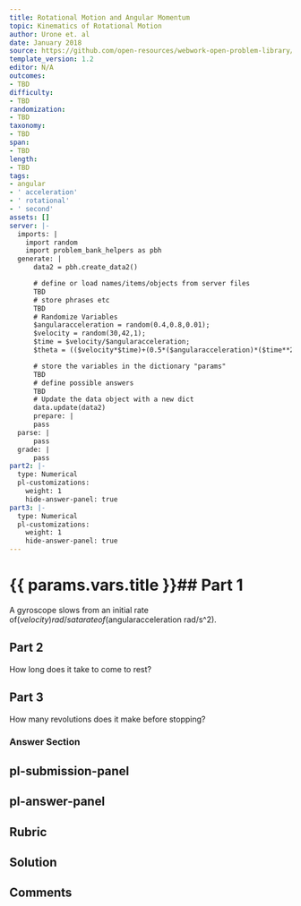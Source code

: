 ```yaml
---
title: Rotational Motion and Angular Momentum
topic: Kinematics of Rotational Motion
author: Urone et. al
date: January 2018
source: https://github.com/open-resources/webwork-open-problem-library/tree/master/Contrib/BrockPhysics/College_Physics_Urone/10.Rotational_Motion_and_Angular_Momentum/10-02.Kinematics_of_Rotational_Motion/NU_U17_10_02_003.pg
template_version: 1.2
editor: N/A
outcomes:
- TBD
difficulty:
- TBD
randomization:
- TBD
taxonomy:
- TBD
span:
- TBD
length:
- TBD
tags:
- angular
- ' acceleration'
- ' rotational'
- ' second'
assets: []
server: |-
  imports: |
    import random
    import problem_bank_helpers as pbh
  generate: |
      data2 = pbh.create_data2()

      # define or load names/items/objects from server files
      TBD
      # store phrases etc
      TBD
      # Randomize Variables
      $angularacceleration = random(0.4,0.8,0.01);
      $velocity = random(30,42,1);
      $time = $velocity/$angularacceleration;
      $theta = (($velocity*$time)+(0.5*($angularacceleration)*($time**2)))*(1/(2*pi));

      # store the variables in the dictionary "params"
      TBD
      # define possible answers
      TBD
      # Update the data object with a new dict
      data.update(data2)
      prepare: |
      pass
  parse: |
      pass
  grade: |
      pass
part2: |-
  type: Numerical
  pl-customizations:
    weight: 1
    hide-answer-panel: true
part3: |-
  type: Numerical
  pl-customizations:
    weight: 1
    hide-answer-panel: true
---
```


# {{ params.vars.title }}## Part 1 
A gyroscope slows from an initial rate of($velocity) rad/s at a rate of ($angularacceleration rad/s^2). 
## Part 2 
How long does it take to come to rest? 
## Part 3 
How many revolutions does it make before stopping? 


### Answer Section 


## pl-submission-panel 


## pl-answer-panel 


## Rubric 


## Solution 


## Comments 


